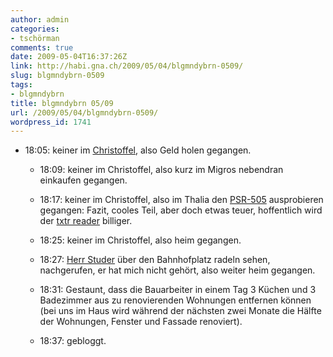 ```yaml
---
author: admin
categories:
- tschörman
comments: true
date: 2009-05-04T16:37:26Z
link: http://habi.gna.ch/2009/05/04/blgmndybrn-0509/
slug: blgmndybrn-0509
tags:
- blgmndybrn
title: blgmndybrn 05/09
url: /2009/05/04/blgmndybrn-0509/
wordpress_id: 1741
---
```


* 18:05: keiner im [Christoffel](http://upcoming.yahoo.com/event/1490133/), also Geld holen gegangen.  



  
  * 18:09: keiner im Christoffel, also kurz im Migros nebendran einkaufen gegangen.


  
  * 18:17: keiner im Christoffel, also im Thalia den [PSR-505](http://www.sonystyle.com/webapp/wcs/stores/servlet/ProductDisplay?catalogId=10551&storeId=10151&langId=-1&productId=8198552921665245739) ausprobieren gegangen: Fazit, cooles Teil, aber doch etwas teuer, hoffentlich wird der [txtr reader](http://reader.txtr.com/) billiger.


  
  * 18:25: keiner im Christoffel, also heim gegangen.


  
  * 18:27: [Herr Studer](http://hymnos.existenz.ch/) über den Bahnhofplatz radeln sehen, nachgerufen, er hat mich nicht gehört, also weiter heim gegangen.


  
  * 18:31: Gestaunt, dass die Bauarbeiter in einem Tag 3 Küchen und 3 Badezimmer aus zu renovierenden Wohnungen entfernen können (bei uns im Haus wird während der nächsten zwei Monate die Hälfte der Wohnungen, Fenster und Fassade renoviert).


  
  * 18:37: gebloggt.



